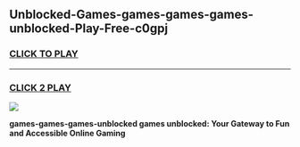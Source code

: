 
## Unblocked-Games-games-games-games-unblocked-Play-Free-c0gpj
<h3>
<a href="https://premium76.site?title=games-games-games-unblocked&ref=22A">CLICK TO PLAY</a></h3>
<hr>

<h3>
<a href="https://premium76.site?title=games-games-games-unblocked&ref=22A">CLICK 2 PLAY</a>
  
</h3>

<a href="https://premium76.site?title=games-games-games-unblocked&ref=22A"><img src="https://clearcache.store/games.png"></a>


**games-games-games-unblocked games unblocked: Your Gateway to Fun and Accessible Online Gaming**
